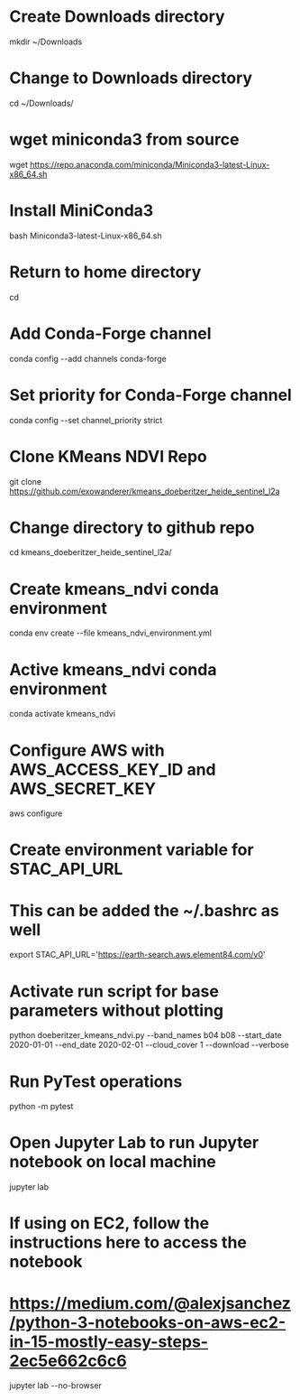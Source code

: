 # Create Downloads directory
mkdir ~/Downloads

# Change to Downloads directory
cd ~/Downloads/

# wget miniconda3 from source
wget https://repo.anaconda.com/miniconda/Miniconda3-latest-Linux-x86_64.sh

# Install MiniConda3
bash Miniconda3-latest-Linux-x86_64.sh

# Return to home directory
cd

# Add Conda-Forge channel
conda config --add channels conda-forge

# Set priority for Conda-Forge channel
conda config --set channel_priority strict

# Clone KMeans NDVI Repo
git clone https://github.com/exowanderer/kmeans_doeberitzer_heide_sentinel_l2a

# Change directory to github repo
cd kmeans_doeberitzer_heide_sentinel_l2a/

# Create kmeans_ndvi conda environment
conda env create --file kmeans_ndvi_environment.yml

# Active kmeans_ndvi conda environment
conda activate kmeans_ndvi

# Configure AWS with AWS_ACCESS_KEY_ID and AWS_SECRET_KEY
aws configure

# Create environment variable for STAC_API_URL
# This can be added the ~/.bashrc as well
export STAC_API_URL='https://earth-search.aws.element84.com/v0'

# Activate run script for base parameters without plotting
python doeberitzer_kmeans_ndvi.py --band_names b04 b08 --start_date 2020-01-01 --end_date 2020-02-01 --cloud_cover 1 --download --verbose

# Run PyTest operations
python -m pytest

# Open Jupyter Lab to run Jupyter notebook on local machine
jupyter lab

# If using on EC2, follow the instructions here to access the notebook
# https://medium.com/@alexjsanchez/python-3-notebooks-on-aws-ec2-in-15-mostly-easy-steps-2ec5e662c6c6
jupyter lab --no-browser
